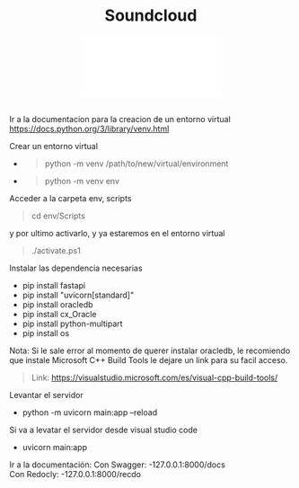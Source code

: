 <div align="center">
  <h1 align="center">Soundcloud</a></h1>
</div>

<div align="center">
  <img align="center" src="backend\static\imagenes\soundcloud-icon-2048x888-k4c33ssc.png" alt="soundcloud" width="50%">
</div>
<br>

Ir a la documentacion para la creacion de un entorno virtual
https://docs.python.org/3/library/venv.html

Crear un entorno virtual
  - >python -m venv /path/to/new/virtual/environment
  - >python -m venv env

Acceder a la carpeta env, scripts 
  >cd env/Scripts

y por ultimo activarlo, y ya estaremos en el entorno virtual
  >./activate.ps1

Instalar las dependencia necesarias
  - pip install fastapi
  - pip install "uvicorn[standard]"
  - pip install oracledb
  - pip install cx_Oracle
  - pip install python-multipart
  - pip install os


  
  Nota: Si le sale error al momento de querer instalar oracledb, le recomiendo que instale Microsoft C++ Build Tools le dejare un link para su facil acceso. 
   >Link: https://visualstudio.microsoft.com/es/visual-cpp-build-tools/

Levantar el servidor
  - python -m uvicorn main:app –reload
  
Si va a levatar el servidor desde visual studio code
  - uvicorn main:app

Ir a la documentación: 
  Con Swagger: -127.0.0.1:8000/docs  
  Con Redocly: -127.0.0.1:8000/recdo
